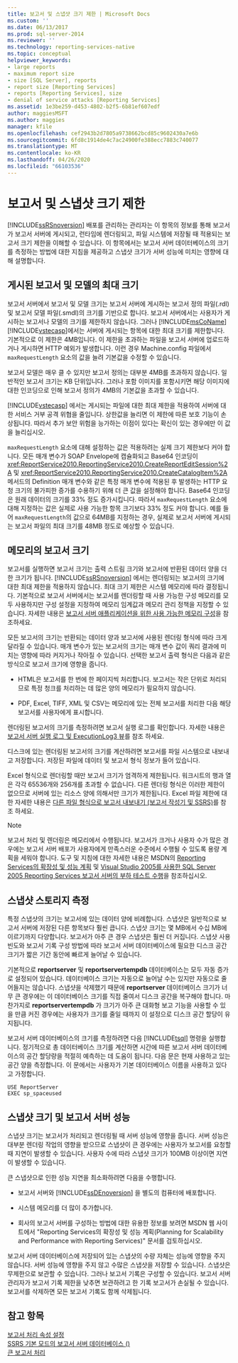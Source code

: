 ```yaml
---
title: 보고서 및 스냅샷 크기 제한 | Microsoft Docs
ms.custom: ''
ms.date: 06/13/2017
ms.prod: sql-server-2014
ms.reviewer: ''
ms.technology: reporting-services-native
ms.topic: conceptual
helpviewer_keywords:
- large reports
- maximum report size
- size [SQL Server], reports
- report size [Reporting Services]
- reports [Reporting Services], size
- denial of service attacks [Reporting Services]
ms.assetid: 1e3be259-d453-4802-b2f5-6b81ef607edf
author: maggiesMSFT
ms.author: maggies
manager: kfile
ms.openlocfilehash: cef2943b2d7805a9738662bcd85c9602430a7e6b
ms.sourcegitcommit: 6fd8c1914de4c7ac24900fe388ecc7883c740077
ms.translationtype: MT
ms.contentlocale: ko-KR
ms.lasthandoff: 04/26/2020
ms.locfileid: "66103536"
---
```

# <a name="report-and-snapshot-size-limits"></a>보고서 및 스냅샷 크기 제한
  [!INCLUDE[ssRSnoversion](../../includes/ssrsnoversion-md.md)] 배포를 관리하는 관리자는 이 항목의 정보를 통해 보고서가 보고서 서버에 게시되고, 런타임에 렌더링되고, 파일 시스템에 저장될 때 적용되는 보고서 크기 제한을 이해할 수 있습니다. 이 항목에서는 보고서 서버 데이터베이스의 크기를 측정하는 방법에 대한 지침을 제공하고 스냅샷 크기가 서버 성능에 미치는 영향에 대해 설명합니다.  
  
## <a name="maximum-size-for-published-reports-and-models"></a>게시된 보고서 및 모델의 최대 크기  
 보고서 서버에서 보고서 및 모델 크기는 보고서 서버에 게시하는 보고서 정의 파일(.rdl) 및 보고서 모델 파일(.smdl)의 크기를 기반으로 합니다. 보고서 서버에서는 사용자가 게시하는 보고서나 모델의 크기를 제한하지 않습니다. 그러나 [!INCLUDE[msCoName](../../includes/msconame-md.md)] [!INCLUDE[vstecasp](../../includes/vstecasp-md.md)]에서는 서버에 게시되는 항목에 대한 최대 크기를 제한합니다. 기본적으로 이 제한은 4MB입니다. 이 제한을 초과하는 파일을 보고서 서버에 업로드하거나 게시하면 HTTP 예외가 발생합니다. 이런 경우 Machine.config 파일에서 `maxRequestLength` 요소의 값을 늘려 기본값을 수정할 수 있습니다.  
  
 보고서 모델은 매우 클 수 있지만 보고서 정의는 대부분 4MB를 초과하지 않습니다. 일반적인 보고서 크기는 KB 단위입니다. 그러나 포함 이미지를 포함시키면 해당 이미지에 대한 인코딩으로 인해 보고서 정의가 4MB의 기본값을 초과할 수 있습니다.  
  
 [!INCLUDE[vstecasp](../../includes/vstecasp-md.md)] 에서는 게시되는 파일에 대한 최대 제한을 적용하여 서버에 대한 서비스 거부 공격 위협을 줄입니다. 상한값을 늘리면 이 제한에 따른 보호 기능이 손상됩니다. 따라서 추가 보안 위험을 능가하는 이점이 있다는 확신이 있는 경우에만 이 값을 늘리십시오.  
  
 `maxRequestLength` 요소에 대해 설정하는 값은 적용하려는 실제 크기 제한보다 커야 합니다. 모든 매개 변수가 SOAP Envelope에 캡슐화되고 Base64 인코딩이 <xref:ReportService2010.ReportingService2010.CreateReportEditSession%2A> 및 <xref:ReportService2010.ReportingService2010.CreateCatalogItem%2A> 메서드의 Definition 매개 변수와 같은 특정 매개 변수에 적용된 후 발생하는 HTTP 요청 크기의 불가피한 증가를 수용하기 위해 더 큰 값을 설정해야 합니다. Base64 인코딩은 원래 데이터의 크기를 33% 정도 증가시킵니다. 따라서 `maxRequestLength` 요소에 대해 지정하는 값은 실제로 사용 가능한 항목 크기보다 33% 정도 커야 합니다. 예를 들어 `maxRequestLength`의 값으로 64MB를 지정하는 경우, 실제로 보고서 서버에 게시되는 보고서 파일의 최대 크기를 48MB 정도로 예상할 수 있습니다.  
  
## <a name="report-size-in-memory"></a>메모리의 보고서 크기  
 보고서를 실행하면 보고서 크기는 출력 스트림 크기와 보고서에 반환된 데이터 양을 더한 크기가 됩니다. [!INCLUDE[ssRSnoversion](../../includes/ssrsnoversion-md.md)] 에서는 렌더링되는 보고서의 크기에 대한 최대 제한을 적용하지 않습니다. 최대 크기 제한은 시스템 메모리에 따라 결정됩니다. 기본적으로 보고서 서버에서는 보고서를 렌더링할 때 사용 가능한 구성 메모리를 모두 사용하지만 구성 설정을 지정하여 메모리 임계값과 메모리 관리 정책을 지정할 수 있습니다. 자세한 내용은 [보고서 서버 애플리케이션을 위한 사용 가능한 메모리 구성](../report-server/configure-available-memory-for-report-server-applications.md)을 참조하세요.  
  
 모든 보고서의 크기는 반환되는 데이터 양과 보고서에 사용된 렌더링 형식에 따라 크게 달라질 수 있습니다. 매개 변수가 있는 보고서의 크기는 매개 변수 값이 쿼리 결과에 미치는 영향에 따라 커지거나 작아질 수 있습니다. 선택한 보고서 출력 형식은 다음과 같은 방식으로 보고서 크기에 영향을 줍니다.  
  
-   HTML은 보고서를 한 번에 한 페이지씩 처리합니다. 보고서는 작은 단위로 처리되므로 특정 청크를 처리하는 데 많은 양의 메모리가 필요하지 않습니다.  
  
-   PDF, Excel, TIFF, XML 및 CSV는 메모리에 있는 전체 보고서를 처리한 다음 해당 보고서를 사용자에게 표시합니다.  
  
 렌더링된 보고서의 크기를 측정하려면 보고서 실행 로그를 확인합니다. 자세한 내용은 [보고서 서버 실행 로그 및 ExecutionLog3 뷰](report-server-executionlog-and-the-executionlog3-view.md)를 참조 하세요.  
  
 디스크에 있는 렌더링된 보고서의 크기를 계산하려면 보고서를 파일 시스템으로 내보내고 저장합니다. 저장된 파일에 데이터 및 보고서 형식 정보가 들어 있습니다.  
  
 Excel 형식으로 렌더링할 때만 보고서 크기가 엄격하게 제한됩니다. 워크시트의 행과 열은 각각 65536개와 256개를 초과할 수 없습니다. 다른 렌더링 형식은 이러한 제한이 없으므로 서버에 있는 리소스 양에 의해서만 크기가 제한됩니다. Excel 파일 제한에 대 한 자세한 내용은 [다른 파일 형식으로 보고서 내보내기 &#40;보고서 작성기 및 SSRS&#41;](../export-a-report-as-another-file-type-report-builder-and-ssrs.md)를 참조 하세요.  
  
> [!NOTE]  
>  보고서 처리 및 렌더링은 메모리에서 수행됩니다. 보고서가 크거나 사용자 수가 많은 경우에는 보고서 서버 배포가 사용자에게 만족스러운 수준에서 수행될 수 있도록 용량 계획을 세워야 합니다. 도구 및 지침에 대한 자세한 내용은 MSDN의 [Reporting Services의 확장성 및 성능 계획](http://spmarchitecture.com/ssrs-architecture/planning-for-scalability-and-performance-reporting-services-70744/) 및 [Visual Studio 2005를 사용한 SQL Server 2005 Reporting Services 보고서 서버의 부하 테스트 수행](https://go.microsoft.com/fwlink/?LinkID=77519)을 참조하십시오.  
  
## <a name="measuring-snapshot-storage"></a>스냅샷 스토리지 측정  
 특정 스냅샷의 크기는 보고서에 있는 데이터 양에 비례합니다. 스냅샷은 일반적으로 보고서 서버에 저장된 다른 항목보다 훨씬 큽니다. 스냅샷 크기는 몇 MB에서 수십 MB에 이르기까지 다양합니다. 보고서가 아주 큰 경우 스냅샷은 훨씬 더 커집니다. 스냅샷 사용 빈도와 보고서 기록 구성 방법에 따라 보고서 서버 데이터베이스에 필요한 디스크 공간 크기가 짧은 기간 동안에 빠르게 늘어날 수 있습니다.  
  
 기본적으로 **reportserver** 및 **reportservertempdb** 데이터베이스는 모두 자동 증가로 설정되어 있습니다. 데이터베이스 크기는 자동으로 늘어날 수는 있지만 자동으로 줄어들지는 않습니다. 스냅샷을 삭제했기 때문에 **reportserver** 데이터베이스 크기가 너무 큰 경우에는 이 데이터베이스 크기를 직접 줄여서 디스크 공간을 복구해야 합니다. 마찬가지로 **reportservertempdb** 가 크기가 아주 큰 대화형 보고 기능을 사용할 수 있을 만큼 커진 경우에는 사용자가 크기를 줄일 때까지 이 설정으로 디스크 공간 할당이 유지됩니다.  
  
 보고서 서버 데이터베이스의 크기를 측정하려면 다음 [!INCLUDE[tsql](../../includes/tsql-md.md)] 명령을 실행합니다. 정기적으로 총 데이터베이스 크기를 계산하면 시간에 따른 보고서 서버 데이터베이스의 공간 할당량을 적절히 예측하는 데 도움이 됩니다. 다음 문은 현재 사용하고 있는 공간 양을 측정합니다. 이 문에서는 사용자가 기본 데이터베이스 이름을 사용하고 있다고 가정합니다.  
  
```  
USE ReportServer  
EXEC sp_spaceused  
```  
  
## <a name="snapshot-size-and-report-server-performance"></a>스냅샷 크기 및 보고서 서버 성능  
 스냅샷 크기는 보고서가 처리되고 렌더링될 때 서버 성능에 영향을 줍니다. 서버 성능은 대부분 렌더링 작업의 영향을 받으므로 스냅샷이 큰 경우에는 사용자가 보고서를 요청할 때 지연이 발생할 수 있습니다. 사용자 수에 따라 스냅샷 크기가 100MB 이상이면 지연이 발생할 수 있습니다.  
  
 큰 스냅샷으로 인한 성능 지연을 최소화하려면 다음을 수행합니다.  
  
-   보고서 서버와 [!INCLUDE[ssDEnoversion](../../includes/ssdenoversion-md.md)] 을 별도의 컴퓨터에 배포합니다.  
  
-   시스템 메모리를 더 많이 추가합니다.  
  
-   회사의 보고서 서버를 구성하는 방법에 대한 유용한 정보를 보려면 MSDN 웹 사이트에서 "Reporting Services의 확장성 및 성능 계획(Planning for Scalability and Performance with Reporting Services)" 문서를 검토하십시오.  
  
 보고서 서버 데이터베이스에 저장되어 있는 스냅샷의 수량 자체는 성능에 영향을 주지 않습니다. 서버 성능에 영향을 주지 않고 수많은 스냅샷을 저장할 수 있습니다. 스냅샷은 무제한으로 보관할 수 있습니다. 그러나 보고서 기록은 구성할 수 있습니다. 보고서 서버 관리자가 보고서 기록 제한을 낮추면 보관하려고 한 기록 보고서가 손실될 수 있습니다. 보고서를 삭제하면 모든 보고서 기록도 함께 삭제됩니다.  
  
## <a name="see-also"></a>참고 항목  
 [보고서 처리 속성 설정](set-report-processing-properties.md)   
 [SSRS 기본 모드의 보고서 서버 데이터베이스 &#40;&#41;](report-server-database-ssrs-native-mode.md)   
 [큰 보고서 처리](process-large-reports.md)  
  
  
